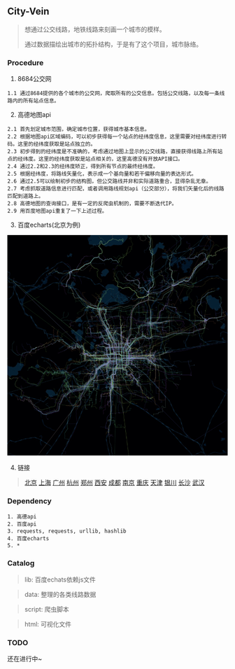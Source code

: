 ## City-Vein

> 想通过公交线路，地铁线路来刻画一个城市的模样。
>
> 通过数据描绘出城市的拓扑结构，于是有了这个项目，城市脉络。

### Procedure

1. 8684公交网

```
1.1 通过8684提供的各个城市的公交网，爬取所有的公交信息。包括公交线路，以及每一条线路内的所有站点信息。
```

2. 高德地图api

```
2.1 首先划定城市范围，确定城市位置，获得城市基本信息。
2.2 根据地图api区域编码，可以初步获得每一个站点的经纬度信息，这里需要对经纬度进行转码。这里的经纬度获取是站点独立的。
2.3 初步得到的经纬度是不准确的，考虑通过地图上显示的公交线路，直接获得线路上所有站点的经纬度。这里的经纬度获取是站点相关的，这里高德没有开放API接口。
2.4 通过2.2和2.3的经纬度矫正，得到所有节点的最终经纬度。
2.5 根据经纬度，将路线矢量化，表示成一个基向量和若干偏移向量的表达形式。
2.6 通过2.5可以绘制初步的结构图，但公交路线并非和实际道路重合，显得杂乱无章。
2.7 考虑抓取道路信息进行匹配，或者调用路线规划api（公交部分），将我们矢量化后的线路匹配到道路上。
2.8 高德地图的查询接口，是有一定的反爬虫机制的，需要不断迭代IP。
2.9 用百度地图api重复了一下上述过程。
```

3. 百度echarts(北京为例)

![](./beijing.gif) 

4. 链接
> [北京](https://96486d9b.github.io/City-Vein/html/beijing.html) [上海](https://96486d9b.github.io/City-Vein/html/shanghai.html) [广州](https://96486d9b.github.io/City-Vein/html/guangzhou.html) [杭州](https://96486d9b.github.io/City-Vein/html/hangzhou.html) [郑州](https://96486d9b.github.io/City-Vein/html/zhengzhou.html) [西安](https://96486d9b.github.io/City-Vein/html/xian.html) [成都](https://96486d9b.github.io/City-Vein/html/chengdu.html) [南京](https://96486d9b.github.io/City-Vein/html/nanjing.html) [重庆](https://96486d9b.github.io/City-Vein/html/chongqing.html) [天津](https://96486d9b.github.io/City-Vein/html/tianjin.html) [银川](https://96486d9b.github.io/City-Vein/html/yinchuan.html) [长沙](https://96486d9b.github.io/City-Vein/html/changsha.html) [武汉](https://96486d9b.github.io/City-Vein/html/wuhan.html)
### Dependency

``` 
1. 高德api
2. 百度api
3. requests, requests, urllib, hashlib
4. 百度echarts
5. *
```

### Catalog

> lib: 百度echats依赖js文件

> data: 整理的各类线路数据

> script: 爬虫脚本

> html: 可视化文件

### TODO

还在进行中~
